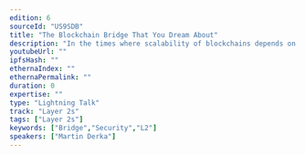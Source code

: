 ```yaml
---
edition: 6
sourceId: "US9SDB"
title: "The Blockchain Bridge That You Dream About"
description: "In the times where scalability of blockchains depends on multiple layers, and when interoperability holds for an essential blockchain feature, bridges become critical infrastructure parts. They are meant to hold liquidity, asked to operate quickly, but they cannot benefit from the security guarantees of an on-chain application, because they inherently contain off-chain components. In this talk, we discuss the properties of a bridge that is secure and meets all the needs for it to be useful."
youtubeUrl: ""
ipfsHash: ""
ethernaIndex: ""
ethernaPermalink: ""
duration: 0
expertise: ""
type: "Lightning Talk"
track: "Layer 2s"
tags: ["Layer 2s"]
keywords: ["Bridge","Security","L2"]
speakers: ["Martin Derka"]
---
```

